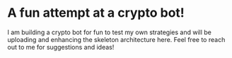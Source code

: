 # A fun attempt at a crypto bot!

I am building a crypto bot for fun to test my own strategies and will be uploading and enhancing the skeleton architecture here. Feel free to reach out to me for suggestions and ideas! 
